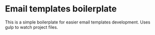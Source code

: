 # Email templates boilerplate
This is a simple boilerplate for easier email templates development. Uses gulp to watch project files.
